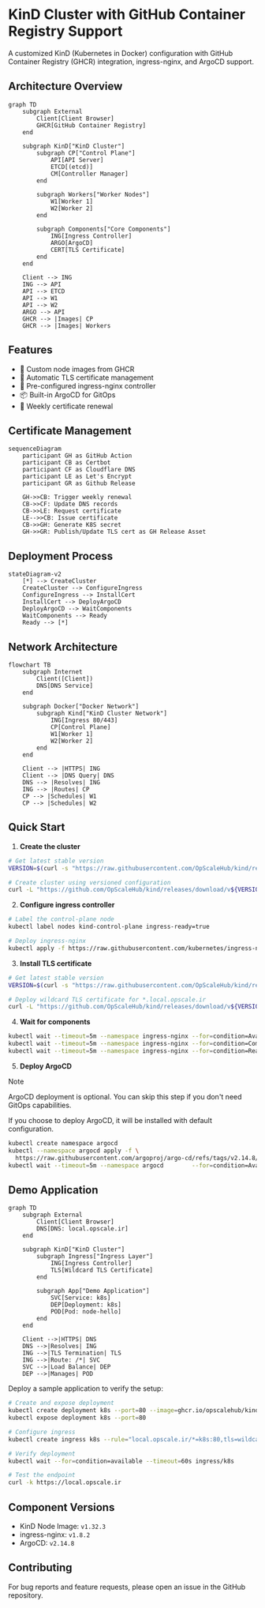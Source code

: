 # KinD Cluster with GitHub Container Registry Support

A customized KinD (Kubernetes in Docker) configuration with GitHub Container Registry (GHCR) integration, ingress-nginx, and ArgoCD support.

## Architecture Overview

```mermaid
graph TD
    subgraph External
        Client[Client Browser]
        GHCR[GitHub Container Registry]
    end

    subgraph KinD["KinD Cluster"]
        subgraph CP["Control Plane"]
            API[API Server]
            ETCD[(etcd)]
            CM[Controller Manager]
        end

        subgraph Workers["Worker Nodes"]
            W1[Worker 1]
            W2[Worker 2]
        end

        subgraph Components["Core Components"]
            ING[Ingress Controller]
            ARGO[ArgoCD]
            CERT[TLS Certificate]
        end
    end

    Client --> ING
    ING --> API
    API --> ETCD
    API --> W1
    API --> W2
    ARGO --> API
    GHCR --> |Images| CP
    GHCR --> |Images| Workers
```

## Features

- 🔄 Custom node images from GHCR
- 🔐 Automatic TLS certificate management
- 🚀 Pre-configured ingress-nginx controller
- 📦 Built-in ArgoCD for GitOps
- 🔄 Weekly certificate renewal

## Certificate Management

```mermaid
sequenceDiagram
    participant GH as GitHub Action
    participant CB as Certbot
    participant CF as Cloudflare DNS
    participant LE as Let's Encrypt
    participant GR as Github Release

    GH->>CB: Trigger weekly renewal
    CB->>CF: Update DNS records
    CB->>LE: Request certificate
    LE-->>CB: Issue certificate
    CB->>GH: Generate K8S secret
    GH->>GR: Publish/Update TLS cert as GH Release Asset
```

## Deployment Process

```mermaid
stateDiagram-v2
    [*] --> CreateCluster
    CreateCluster --> ConfigureIngress
    ConfigureIngress --> InstallCert
    InstallCert --> DeployArgoCD
    DeployArgoCD --> WaitComponents
    WaitComponents --> Ready
    Ready --> [*]
```

## Network Architecture

```mermaid
flowchart TB
    subgraph Internet
        Client([Client])
        DNS[DNS Service]
    end

    subgraph Docker["Docker Network"]
        subgraph Kind["KinD Cluster Network"]
            ING[Ingress 80/443]
            CP[Control Plane]
            W1[Worker 1]
            W2[Worker 2]
        end
    end

    Client --> |HTTPS| ING
    Client --> |DNS Query| DNS
    DNS --> |Resolves| ING
    ING --> |Routes| CP
    CP --> |Schedules| W1
    CP --> |Schedules| W2
```

## Quick Start

1. **Create the cluster**
```bash
# Get latest stable version
VERSION=$(curl -s "https://raw.githubusercontent.com/OpScaleHub/kind/refs/heads/main/version.txt")

# Create cluster using versioned configuration
curl -L "https://github.com/OpScaleHub/kind/releases/download/v${VERSION}/clusterConfiguration.yaml" | kind create cluster --config -
```

2. **Configure ingress controller**
```bash
# Label the control-plane node
kubectl label nodes kind-control-plane ingress-ready=true

# Deploy ingress-nginx
kubectl apply -f https://raw.githubusercontent.com/kubernetes/ingress-nginx/controller-v1.8.2/deploy/static/provider/kind/deploy.yaml
```

3. **Install TLS certificate**
```bash
# Get latest stable version
VERSION=$(curl -s "https://raw.githubusercontent.com/OpScaleHub/kind/refs/heads/main/version.txt")

# Deploy wildcard TLS certificate for *.local.opscale.ir
curl -L "https://github.com/OpScaleHub/kind/releases/download/v${VERSION}/wildcard-tls.yaml" | kubectl apply -f -
```

4. **Wait for components**
```bash
kubectl wait --timeout=5m --namespace ingress-nginx --for=condition=Available deployments --all
kubectl wait --timeout=5m --namespace ingress-nginx --for=condition=Complete  jobs        --all
kubectl wait --timeout=5m --namespace ingress-nginx --for=condition=Ready     pod --selector app.kubernetes.io/component=controller
```

5. **Deploy ArgoCD**

> [!NOTE]
>
> ArgoCD deployment is optional. You can skip this step if you don't need GitOps capabilities.
>
> If you choose to deploy ArgoCD, it will be installed with default configuration.

```bash
kubectl create namespace argocd
kubectl --namespace argocd apply -f \
  https://raw.githubusercontent.com/argoproj/argo-cd/refs/tags/v2.14.8/manifests/core-install.yaml
kubectl wait --timeout=5m --namespace argocd        --for=condition=Available deployments --all
```

## Demo Application

```mermaid
graph TD
    subgraph External
        Client[Client Browser]
        DNS[DNS: local.opscale.ir]
    end

    subgraph KinD["KinD Cluster"]
        subgraph Ingress["Ingress Layer"]
            ING[Ingress Controller]
            TLS[Wildcard TLS Certificate]
        end

        subgraph App["Demo Application"]
            SVC[Service: k8s]
            DEP[Deployment: k8s]
            POD[Pod: node-hello]
        end
    end

    Client -->|HTTPS| DNS
    DNS -->|Resolves| ING
    ING -->|TLS Termination| TLS
    ING -->|Route: /*| SVC
    SVC -->|Load Balance| DEP
    DEP -->|Manages| POD
```

Deploy a sample application to verify the setup:

```bash
# Create and expose deployment
kubectl create deployment k8s --port=80 --image=ghcr.io/opscalehub/kind/whoami:main
kubectl expose deployment k8s --port=80

# Configure ingress
kubectl create ingress k8s --rule="local.opscale.ir/*=k8s:80,tls=wildcard-tls" --class=nginx

# Verify deployment
kubectl wait --for=condition=available --timeout=60s ingress/k8s

# Test the endpoint
curl -k https://local.opscale.ir
```

## Component Versions

- KinD Node Image: `v1.32.3`
- ingress-nginx: `v1.8.2`
- ArgoCD: `v2.14.8`

## Contributing

For bug reports and feature requests, please open an issue in the GitHub repository.
